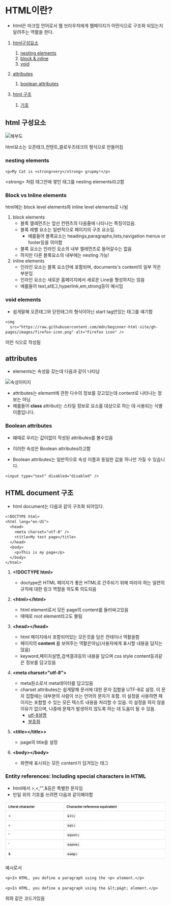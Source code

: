 # HTML이란?

- html은 마크업 언어로서 웹 브라우저에게 웹페이지가 어떤식으로 구조화 되있는지 알려주는 역활을 한다.

1. [html구성요소](#html-구성요소)

   1. [nesting elements](#nesting-elements)
   2. [block & inline](#block-vs-inline-elements)
   3. [void](#void-elements)

2. [attributes](#attributes)
   1. [boolean attributes](#boolean-attributes)
3. [html 구조](#html-document-구조)
   1. [기호](#entity-references-including-special-characters-in-html)

## html 구성요소

![해부도](https://developer.mozilla.org/en-US/docs/Learn/HTML/Introduction_to_HTML/Getting_started/grumpy-cat-small.png)

html요소는 오픈태크,컨텐트,클로우즈테크의 형식으로 만들어짐

### nesting elements

```
<p>My Cat is <strong>very</strong> grupmy!</p>

```

&lt;strong&gt; 처럼 태그안에 쌓인 태그를 nesting elements라고함

### Block vs Inline elements

html에는 block level elements와 inline level elements로 나뉨

1. block elements
   - 블록 엘레먼츠는 앞선 컨텐츠의 다음줄에 나타나는 특징이있음.
   - 블록 레벨 요소는 일반적으로 페이지의 구조 요소임.
     - 예를들어 블록요소는 headings,paragraphs,lists,navigation menus or footer등을 의미함
   - 블록 요소는 인라인 요소의 내부 엘레먼츠로 들어갈수는 없음
   - 하지만 다른 블록요소의 내부에는 nesting 가능!
2. inline elements
   - 인라인 요소는 블록 요소안에 포함되며, documents's content의 일부 작은 부분임
   - 인라인 요소는 새로운 홈페이지에서 새로운 Line을 형성하지는 않음
   - 예를들어 text,a태그,hyperlink,em,strong등이 예시임

### void elements

- 쉽게말해 오픈태그와 닫힌태그의 형식이아닌 start tag만있는 태그를 얘기함

```
<img
  src="https://raw.githubusercontent.com/mdn/beginner-html-site/gh-pages/images/firefox-icon.png" alt="Firefox icon" />

```

이런 식으로 작성됨

## attributes

- elements는 속성을 갖는데 다음과 같이 나타남

![속성이미지](https://developer.mozilla.org/en-US/docs/Learn/HTML/Introduction_to_HTML/Getting_started/grumpy-cat-attribute-small.png)

- attributes는 element에 관한 다수의 정보를 갖고있는데 content로 나타나는 정보는 아님
- 예를들어 **class** attribut는 스타일 정보로 요소를 대상으로 하는 데 사용되는 식별 이름입니다.

### Boolean attributes

- 떄때로 우리는 값이없이 작성된 attributes를 볼수있음

- 이러한 속성은 Boolean attributes라고함

- Boolean attributes는 일반적으로 속성 이름과 동일한 값을 하나만 가질 수 있습니다.

```
<input type="text" disabled="disabled" />

```

## HTML document 구조

- html document는 다음과 같이 구조화 되어있다.

```
<!DOCTYPE html>
<html lang="en-US">
  <head>
    <meta charset="utf-8" />
    <title>My test page</title>
  </head>
  <body>
    <p>This is my page</p>
  </body>
</html>

```

1. **&lt;!DOCTYPE html&gt;**

   - doctype은 HTML 페이지가 좋은 HTML로 간주되기 위해 따라야 하는 일련의 규칙에 대한 링크 역할을 하도록 의도되음

2. **&lt;html>&lt;/html&gt;**

   - html element로서 모든 page의 content를 둘러싸고있음
   - 때때로 root element라고도 불림

3. **&lt;head>&lt;/head&gt;**
   - html 페이지에서 포함되어있는 모든것을 담은 컨테이너 역활을함
   - 페이지의 **content** 를 보여주는 역활은아님(사용자에게 표시할 내용을 담지는않음)
   - keyword,페이지설명,검색결과등의 내용을 담으며 css style content등과같은 정보를 담고있음
4. **&lt;meta charset="utf-8"&gt;**

   - meta원소로서 meta데이터를 담고있음
   - charset attributes는 쉽게말해 문서에 대한 문자 집합을 UTF-8로 설정. 이 문자 집합에는 대부분의 사람이 쓰는 언어의 문자가 포함. 이 설정을 사용하면 페이지는 포함할 수 있는 모든 텍스트 내용을 처리할 수 있음. 이 설정을 하지 않을 이유가 없으며, 나중에 문제가 발생하지 않도록 하는 데 도움이 될 수 있음.
     - [utf-8설명](https://meaningone.tistory.com/191)
     - [부호화](https://itpenote.tistory.com/361)

5. **&lt;title>&lt;/title&gt;>**

   - page의 title을 설정

6. **&lt;body>&lt;/body&gt;**

   - 화면에 표시되는 모든 content가 담겨있는 태그

### Entity references: Including special characters in HTML

- html에서 >,<,"",&등은 특별한 문자임
- 만일 위의 기호를 쓰려면 다음과 같이해야함

![기호이미지](./img/%EC%8A%A4%ED%81%AC%EB%A6%B0%EC%83%B7%202022-10-20%20%EC%98%A4%ED%9B%84%202.41.49.png)

예시로서

```
<p>In HTML, you define a paragraph using the <p> element.</p>

<p>In HTML, you define a paragraph using the &lt;p&gt; element.</p>

```

위와 같은 코드가있음
